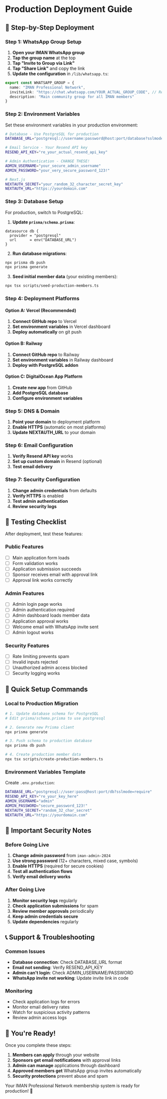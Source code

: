 # Production Deployment Guide

## 🚀 **Step-by-Step Deployment**

### **Step 1: WhatsApp Group Setup**
1. **Open your IMAN WhatsApp group**
2. **Tap the group name** at the top
3. **Tap "Invite to Group via Link"**
4. **Tap "Share Link"** and copy the link
5. **Update the configuration** in `/lib/whatsapp.ts`:

```typescript
export const WHATSAPP_GROUP = {
  name: "IMAN Professional Network",
  inviteLink: "https://chat.whatsapp.com/YOUR_ACTUAL_GROUP_CODE", // Replace this!
  description: "Main community group for all IMAN members"
}
```

### **Step 2: Environment Variables**
Set these environment variables in your production environment:

```bash
# Database - Use PostgreSQL for production
DATABASE_URL="postgresql://username:password@host:port/database?sslmode=require"

# Email Service - Your Resend API key
RESEND_API_KEY="re_your_actual_resend_api_key"

# Admin Authentication - CHANGE THESE!
ADMIN_USERNAME="your_secure_admin_username"
ADMIN_PASSWORD="your_very_secure_password_123!"

# Next.js
NEXTAUTH_SECRET="your_random_32_character_secret_key"
NEXTAUTH_URL="https://yourdomain.com"
```

### **Step 3: Database Setup**
For production, switch to PostgreSQL:

1. **Update `prisma/schema.prisma`**:
```prisma
datasource db {
  provider = "postgresql"
  url      = env("DATABASE_URL")
}
```

2. **Run database migrations**:
```bash
npx prisma db push
npx prisma generate
```

3. **Seed initial member data** (your existing members):
```bash
npx tsx scripts/seed-production-members.ts
```

### **Step 4: Deployment Platforms**

#### **Option A: Vercel (Recommended)**
1. **Connect GitHub repo** to Vercel
2. **Set environment variables** in Vercel dashboard
3. **Deploy automatically** on git push

#### **Option B: Railway**
1. **Connect GitHub repo** to Railway
2. **Set environment variables** in Railway dashboard
3. **Deploy with PostgreSQL addon**

#### **Option C: DigitalOcean App Platform**
1. **Create new app** from GitHub
2. **Add PostgreSQL database**
3. **Configure environment variables**

### **Step 5: DNS & Domain**
1. **Point your domain** to deployment platform
2. **Enable HTTPS** (automatic on most platforms)
3. **Update NEXTAUTH_URL** to your domain

### **Step 6: Email Configuration**
1. **Verify Resend API key** works
2. **Set up custom domain** in Resend (optional)
3. **Test email delivery**

### **Step 7: Security Configuration**
1. **Change admin credentials** from defaults
2. **Verify HTTPS** is enabled
3. **Test admin authentication**
4. **Review security logs**

## 🧪 **Testing Checklist**

After deployment, test these features:

### **Public Features**
- [ ] Main application form loads
- [ ] Form validation works
- [ ] Application submission succeeds
- [ ] Sponsor receives email with approval link
- [ ] Approval link works correctly

### **Admin Features**
- [ ] Admin login page works
- [ ] Admin authentication required
- [ ] Admin dashboard loads member data
- [ ] Application approval works
- [ ] Welcome email with WhatsApp invite sent
- [ ] Admin logout works

### **Security Features**
- [ ] Rate limiting prevents spam
- [ ] Invalid inputs rejected
- [ ] Unauthorized admin access blocked
- [ ] Security logging works

## 🔧 **Quick Setup Commands**

### **Local to Production Migration**
```bash
# 1. Update database schema for PostgreSQL
# Edit prisma/schema.prisma to use postgresql

# 2. Generate new Prisma client
npx prisma generate

# 3. Push schema to production database
npx prisma db push

# 4. Create production member data
npx tsx scripts/create-production-members.ts
```

### **Environment Variables Template**
Create `.env.production`:
```bash
DATABASE_URL="postgresql://user:pass@host:port/db?sslmode=require"
RESEND_API_KEY="re_your_key_here"
ADMIN_USERNAME="admin"
ADMIN_PASSWORD="secure_password_123!"
NEXTAUTH_SECRET="random_32_char_secret"
NEXTAUTH_URL="https://yourdomain.com"
```

## 🚨 **Important Security Notes**

### **Before Going Live**
1. **Change admin password** from `iman-admin-2024`
2. **Use strong password** (12+ characters, mixed case, symbols)
3. **Enable HTTPS** (required for secure cookies)
4. **Test all authentication flows**
5. **Verify email delivery works**

### **After Going Live**
1. **Monitor security logs** regularly
2. **Check application submissions** for spam
3. **Review member approvals** periodically
4. **Keep admin credentials secure**
5. **Update dependencies** regularly

## 📞 **Support & Troubleshooting**

### **Common Issues**
- **Database connection**: Check DATABASE_URL format
- **Email not sending**: Verify RESEND_API_KEY
- **Admin can't login**: Check ADMIN_USERNAME/PASSWORD
- **WhatsApp invite not working**: Update invite link in code

### **Monitoring**
- Check application logs for errors
- Monitor email delivery rates
- Watch for suspicious activity patterns
- Review admin access logs

## 🎉 **You're Ready!**

Once you complete these steps:
1. **Members can apply** through your website
2. **Sponsors get email notifications** with approval links
3. **Admin can manage** applications through dashboard
4. **Approved members get** WhatsApp group invites automatically
5. **Security protections** prevent abuse and spam

Your IMAN Professional Network membership system is ready for production! 🚀
